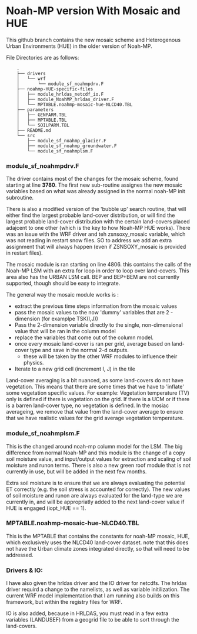 # Noah-MP version With Mosaic and HUE

This github branch contains the new mosaic scheme and Heterogenous Urban Environments (HUE) in the older version of Noah-MP. 

File Directories are as follows:  
```
    .
    ├── drivers
    │   └── wrf
    │       └── module_sf_noahmpdrv.F
    ├── noahmp-HUE-specific-files
    │   ├── module_hrldas_netcdf_io.F
    │   ├── module_NoahMP_hrldas_driver.F
    │   └── MPTABLE.noahmp-mosaic-hue-NLCD40.TBL
    ├── parameters
    │   ├── GENPARM.TBL
    │   ├── MPTABLE.TBL
    │   └── SOILPARM.TBL
    ├── README.md
    └── src
        ├── module_sf_noahmp_glacier.F
        ├── module_sf_noahmp_groundwater.F
        └── module_sf_noahmplsm.F
```

### module_sf_noahmpdrv.F 

The driver contains most of the changes for the mosaic scheme, found starting at line **3780**. The first new sub-routine assignes the new mosaic variables based on what was already assigned in the normal noah-MP init subroutine. 

There is also a modified version of the 'bubble up' search routine, that will either find the largest probable land-cover distribution, or will find the largest probable land-cover distribution with the certain land-covers placed adajcent to one other (which is the key to how Noah-MP HUE works). There was an issue with the WRF driver and teh zsnsoxy_mosaic variable, which was not reading in restart snow files. SO to address we add an extra assignment that will always happen (even if ZSNSOXY_mosaic is provided in restart files).

The mosaic module is ran starting on line 4806. this contains the calls of the Noah-MP LSM with an extra for loop in order to loop over land-covers. This area also has the URBAN LSM call. BEP and BEP+BEM are not currently supported, though should be easy to integrate. 

The general way the mosaic module works is :
+ extract the previous time steps information from the mosaic values 
+ pass the mosaic values to the now 'dummy' variables that are 2 - dimension (for examplpe TSK(I,J))
+ Pass the 2-dimension variable directly to the single, non-dimensional value that will be ran in the column model
+ replace the variables that come out of the column model. 
+ once every mosaic land-cover is ran per grid, average based on land-cover type and save in the normal 2-d outputs. 
    + these will be taken by the other WRF modules to influence their physics. 
+ Iterate to a new grid cell (increment I, J) in the tile

Land-cover averaging is a bit nuanced, as some land-covers do not have vegetation. This means that there are some times that we have to 'inflate' some vegetation specific values. For example: Vegetation temperature (TV) only is defined if there is vegetation on the grid. If there is a UCM or if there is a barren land-cover type, no vegetation is defined. In the mosiac averageing, we remove that value from the land-cover average to ensure that we have realistic values for the grid average vegetation temperature. 


### module_sf_noahmplsm.F

This is the changed around noah-mp column model for the LSM. The big difference from normal Noah-MP and this module is the change of a copy soil moisture value, and input/output values for extraction and scaling of soil moisture and runon terms. There is also a new green roof module that is not currently in use, but will be added in the next few months. 

Extra soil moisture is to ensure that we are always evaluating the potential ET correctly (e.g. the soil stress is accounted for correctly). The new values of soil moisture and runon are always evaluated for the land-type we are currently in, and will be appropriatly added to the next land-cover value if HUE is engaged (iopt_HUE == 1). 

### MPTABLE.noahmp-mosaic-hue-NLCD40.TBL

This is the MPTABLE that contains the constants for noah-MP mosaic, HUE, which exclusively uses the NLCD40 land-cover dataset. note that this does not have the Urban climate zones integrated directly, so that will need to be addressed. 

### Drivers & IO: 
I have also given the hrldas driver and the IO driver for netcdfs. The hrldas driver requird a change to the namelists, as well as variable initilization. The current WRF model implementation that I am running also builds on this framework, but within the registry files for WRF. 

IO is also added, because in HRLDAS, you must read in a few extra variables (LANDUSEF) from a geogrid file to be able to sort through the land-covers. 
